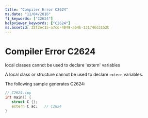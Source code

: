 ```yaml
---
title: "Compiler Error C2624"
ms.date: "11/04/2016"
f1_keywords: ["C2624"]
helpviewer_keywords: ["C2624"]
ms.assetid: 32f2ec15-a7cd-4049-a64b-131746d3152b
---
```

# Compiler Error C2624

local classes cannot be used to declare 'extern' variables

A local class or structure cannot be used to declare `extern` variables.

The following sample generates C2624:

```cpp
// C2624.cpp
int main() {
   struct C {};
   extern C ac;   // C2624
}
```
